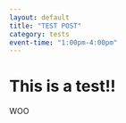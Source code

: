 ```yaml
---
layout: default
title: "TEST POST"
category: tests
event-time: "1:00pm-4:00pm"
---
```


# This is a test!!
WOO